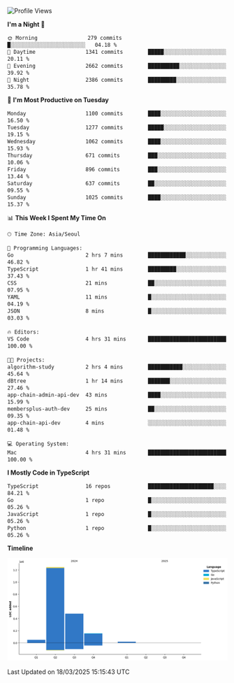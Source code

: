 <!--START_SECTION:waka-->
![Profile Views](http://img.shields.io/badge/Profile%20Views-58-blue)

**I'm a Night 🦉** 

```text
🌞 Morning                279 commits         █░░░░░░░░░░░░░░░░░░░░░░░░   04.18 % 
🌆 Daytime                1341 commits        █████░░░░░░░░░░░░░░░░░░░░   20.11 % 
🌃 Evening                2662 commits        ██████████░░░░░░░░░░░░░░░   39.92 % 
🌙 Night                  2386 commits        █████████░░░░░░░░░░░░░░░░   35.78 % 
```
📅 **I'm Most Productive on Tuesday** 

```text
Monday                   1100 commits        ████░░░░░░░░░░░░░░░░░░░░░   16.50 % 
Tuesday                  1277 commits        █████░░░░░░░░░░░░░░░░░░░░   19.15 % 
Wednesday                1062 commits        ████░░░░░░░░░░░░░░░░░░░░░   15.93 % 
Thursday                 671 commits         ███░░░░░░░░░░░░░░░░░░░░░░   10.06 % 
Friday                   896 commits         ███░░░░░░░░░░░░░░░░░░░░░░   13.44 % 
Saturday                 637 commits         ██░░░░░░░░░░░░░░░░░░░░░░░   09.55 % 
Sunday                   1025 commits        ████░░░░░░░░░░░░░░░░░░░░░   15.37 % 
```


📊 **This Week I Spent My Time On** 

```text
🕑︎ Time Zone: Asia/Seoul

💬 Programming Languages: 
Go                       2 hrs 7 mins        ████████████░░░░░░░░░░░░░   46.82 % 
TypeScript               1 hr 41 mins        █████████░░░░░░░░░░░░░░░░   37.43 % 
CSS                      21 mins             ██░░░░░░░░░░░░░░░░░░░░░░░   07.95 % 
YAML                     11 mins             █░░░░░░░░░░░░░░░░░░░░░░░░   04.19 % 
JSON                     8 mins              █░░░░░░░░░░░░░░░░░░░░░░░░   03.03 % 

🔥 Editors: 
VS Code                  4 hrs 31 mins       █████████████████████████   100.00 % 

🐱‍💻 Projects: 
algorithm-study          2 hrs 4 mins        ███████████░░░░░░░░░░░░░░   45.64 % 
dBtree                   1 hr 14 mins        ███████░░░░░░░░░░░░░░░░░░   27.46 % 
app-chain-admin-api-dev  43 mins             ████░░░░░░░░░░░░░░░░░░░░░   15.99 % 
membersplus-auth-dev     25 mins             ██░░░░░░░░░░░░░░░░░░░░░░░   09.35 % 
app-chain-api-dev        4 mins              ░░░░░░░░░░░░░░░░░░░░░░░░░   01.48 % 

💻 Operating System: 
Mac                      4 hrs 31 mins       █████████████████████████   100.00 % 
```

**I Mostly Code in TypeScript** 

```text
TypeScript               16 repos            █████████████████████░░░░   84.21 % 
Go                       1 repo              █░░░░░░░░░░░░░░░░░░░░░░░░   05.26 % 
JavaScript               1 repo              █░░░░░░░░░░░░░░░░░░░░░░░░   05.26 % 
Python                   1 repo              █░░░░░░░░░░░░░░░░░░░░░░░░   05.26 % 
```



**Timeline**

![Lines of Code chart](https://raw.githubusercontent.com/piper-hyowon/piper-hyowon/main/assets/bar_graph.png)


 Last Updated on 18/03/2025 15:15:43 UTC
<!--END_SECTION:waka-->
